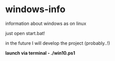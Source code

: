 # windows-info
information about windows as on linux


just open start.bat!

in the future I will develop the project (probably..!)

**launch via terminal - ./win10.ps1**